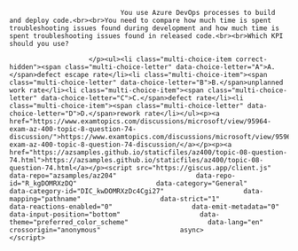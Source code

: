 <p class="card-text">
							
								You use Azure DevOps processes to build and deploy code.<br><br>You need to compare how much time is spent troubleshooting issues found during development and how much time is spent troubleshooting issues found in released code.<br><br>Which KPI should you use?
							
						</p><ul><li class="multi-choice-item correct-hidden"><span class="multi-choice-letter" data-choice-letter="A">A.</span>defect escape rate</li><li class="multi-choice-item"><span class="multi-choice-letter" data-choice-letter="B">B.</span>unplanned work rate</li><li class="multi-choice-item"><span class="multi-choice-letter" data-choice-letter="C">C.</span>defect rate</li><li class="multi-choice-item"><span class="multi-choice-letter" data-choice-letter="D">D.</span>rework rate</li></ul><p><a href="https://www.examtopics.com/discussions/microsoft/view/95964-exam-az-400-topic-8-question-74-discussion/">https://www.examtopics.com/discussions/microsoft/view/95964-exam-az-400-topic-8-question-74-discussion/</a></p><p><a href="https://azsamples.github.io/staticfiles/az400/topic-08-question-74.html">https://azsamples.github.io/staticfiles/az400/topic-08-question-74.html</a></p><script src="https://giscus.app/client.js"                    data-repo="azsamples/az204"                    data-repo-id="R_kgDOMRXzDQ"                    data-category="General"                    data-category-id="DIC_kwDOMRXzDc4Cgi27"                    data-mapping="pathname"                    data-strict="1"                    data-reactions-enabled="0"                    data-emit-metadata="0"                    data-input-position="bottom"                    data-theme="preferred_color_scheme"                    data-lang="en"                    crossorigin="anonymous"                    async>                    </script>